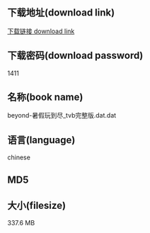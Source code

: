## 下载地址(download link)
[下载链接 download link](https://voluble-croquembouche-d321dc.netlify.app/?s=beyond-%E6%9A%91%E5%81%87%E7%8E%A9%E5%88%B0%E5%B0%BD_tvb%E5%AE%8C%E6%95%B4%E7%89%88.dat)

## 下载密码(download password)
1411

## 名称(book name)
beyond-暑假玩到尽_tvb完整版.dat.dat

## 语言(language)
chinese

## MD5


## 大小(filesize)
337.6 MB
